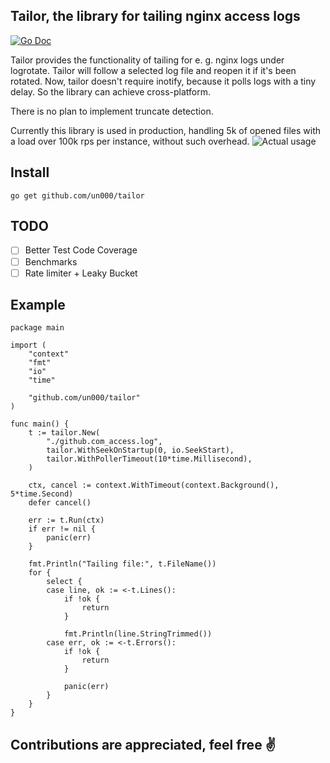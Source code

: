 Tailor, the library for tailing nginx access logs
-----
[![Go Doc](https://godoc.org/github.com/un000/tailor?status.svg)](https://godoc.org/github.com/un000/tailor)

Tailor provides the functionality of tailing for e. g. nginx logs under logrotate.
Tailor will follow a selected log file and reopen it if it's been rotated. Now, tailor doesn't require inotify, because it polls logs
with a tiny delay. So the library can achieve cross-platform.

There is no plan to implement truncate detection.

Currently this library is used in production, handling 5k of opened files with a load over 100k rps per instance,
without such overhead.
![Actual usage](https://i.imgur.com/G4QICfk.png)

## Install
```
go get github.com/un000/tailor
```

## TODO
- [ ] Better Test Code Coverage
- [ ] Benchmarks
- [ ] Rate limiter + Leaky Bucket

## Example
```
package main

import (
	"context"
	"fmt"
	"io"
	"time"

	"github.com/un000/tailor"
)

func main() {
	t := tailor.New(
		"./github.com_access.log",
		tailor.WithSeekOnStartup(0, io.SeekStart),
		tailor.WithPollerTimeout(10*time.Millisecond),
	)

	ctx, cancel := context.WithTimeout(context.Background(), 5*time.Second)
	defer cancel()

	err := t.Run(ctx)
	if err != nil {
		panic(err)
	}

	fmt.Println("Tailing file:", t.FileName())
	for {
		select {
		case line, ok := <-t.Lines():
			if !ok {
				return
			}

			fmt.Println(line.StringTrimmed())
		case err, ok := <-t.Errors():
			if !ok {
				return
			}

			panic(err)
		}
	}
}

```

## Contributions are appreciated, feel free ✌️
